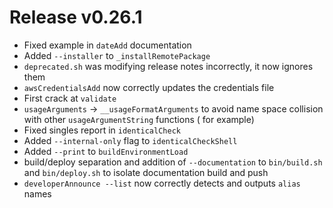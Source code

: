 # Release v0.26.1

- Fixed example in `dateAdd` documentation
- Added `--installer` to `_installRemotePackage`
- `deprecated.sh` was modifying release notes incorrectly, it now ignores them
- `awsCredentialsAdd` now correctly updates the credentials file
- First crack at `validate`
- `usageArguments` -> `__usageFormatArguments` to avoid name space collision with other `usageArgumentString` functions (
  for example)
- Fixed singles report in `identicalCheck`
- Added `--internal-only` flag to `identicalCheckShell`
- Added `--print` to `buildEnvironmentLoad`
- build/deploy separation and addition of `--documentation` to `bin/build.sh` and `bin/deploy.sh` to isolate
  documentation build and push
- `developerAnnounce --list` now correctly detects and outputs `alias` names
